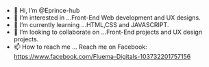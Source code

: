 - 👋 Hi, I’m @Eprince-hub
- 👀 I’m interested in ...Front-End Web development and UX designs.
- 🌱 I’m currently learning ...HTML,CSS and JAVASCRIPT.
- 💞️ I’m looking to collaborate on ...Front-End projects and UX design projects.
- 📫 How to reach me ...  Reach me on Facebook: https://www.facebook.com/Fluema-Digitals-103732201757156

<!---
Eprince-hub/Eprince-hub is a ✨ special ✨ repository because its `README.md` (this file) appears on your GitHub profile.
You can click the Preview link to take a look at your changes.
--->
